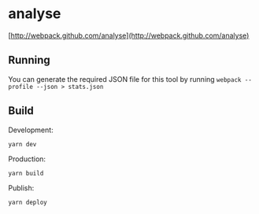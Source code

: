 # analyse

[http://webpack.github.com/analyse](http://webpack.github.com/analyse)

## Running

You can generate the required JSON file for this tool by running `webpack --profile --json > stats.json`

## Build

Development:

``` text
yarn dev
```

Production:

``` text
yarn build
```

Publish:

``` text
yarn deploy
```
